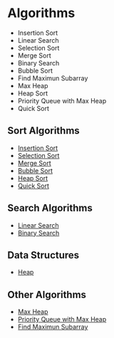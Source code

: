 # Algorithms

- Insertion Sort
- Linear Search
- Selection Sort
- Merge Sort
- Binary Search
- Bubble Sort
- Find Maximun Subarray
- Max Heap
- Heap Sort
- Priority Queue with Max Heap
- Quick Sort

## Sort Algorithms

- [Insertion Sort](https://github.com/GabrielPB96/Algorithms/blob/main/sorting/insertionSort.js)
- [Selection Sort](https://github.com/GabrielPB96/Algorithms/blob/main/sorting/selectionSort.js) 
- [Merge Sort](https://github.com/GabrielPB96/Algorithms/blob/main/sorting/mergeSort.js)
- [Bubble Sort](https://github.com/GabrielPB96/Algorithms/blob/main/sorting/bubbleSort.js)
- [Heap Sort](https://github.com/GabrielPB96/Algorithms/blob/main/sorting/heapSort.js)
- [Quick Sort](https://github.com/GabrielPB96/Algorithms/blob/main/sorting/quickSort.js)

## Search Algorithms

- [Linear Search](https://github.com/GabrielPB96/Algorithms/blob/main/search/linearSearch.js)
- [Binary Search](https://github.com/GabrielPB96/Algorithms/blob/main/search/binarySearch.js)

## Data Structures

- [Heap](https://github.com/GabrielPB96/Algorithms/blob/main/data-structures/Heap.js)


## Other Algorithms

- [Max Heap]()
- [Priority Queue with Max Heap]()
- [Find Maximun Subarray]()
